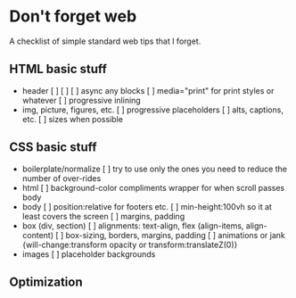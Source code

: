 # Don't forget web
A checklist of simple standard web tips that I forget.

## HTML basic stuff
  - header
    [ ] <meta charset="UTF-8">
    [ ] <meta name="viewport" content="width=device-width, initial-scale=1">
    [ ] async any blocks
    [ ] media="print" for print styles or whatever
    [ ] progressive inlining
  - img, picture, figures, etc.
    [ ] progressive placeholders
    [ ] alts, captions, etc.
    [ ] sizes when possible


## CSS basic stuff
  - boilerplate/normalize
    [ ] try to use only the ones you need to reduce the number of over-rides
  - html
    [ ] background-color compliments wrapper for when scroll passes body
  - body
    [ ] position:relative for footers etc.
    [ ] min-height:100vh so it at least covers the screen
    [ ] margins, padding
  - box (div, section)
    [ ] alignments: text-align, flex (align-items, align-content)
    [ ] box-sizing, borders, margins, padding
    [ ] animations or jank {will-change:transform opacity or transform:translateZ(0)}
  - images
    [ ] placeholder backgrounds

## Optimization
